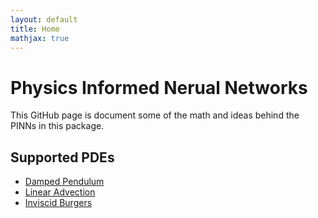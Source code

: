 ```yaml
---
layout: default
title: Home
mathjax: true
---
```


# Physics Informed Nerual Networks
This GitHub page is document some of the math and ideas behind the PINNs in this package.

## Supported PDEs
- [Damped Pendulum](./Models/pendulum)
- [Linear Advection](./Models/advection)
- [Inviscid Burgers](./Models/burgers)